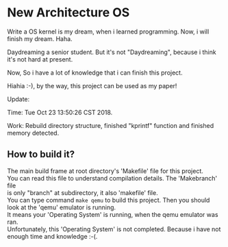 # New Architecture OS
Write a OS kernel is my dream, when i learned programming. Now, i will finish my dream. Haha.

Daydreaming a senior student. But it's not "Daydreaming", because i think it's not hard at present.

Now, So i have a lot of knowledge that i can finish this project. 

Hiahia :-), by the way, this project can be used as my paper!

Update: 

Time: Tue Oct 23 13:50:26 CST 2018. 

Work: Rebuild directory structure, finished "kprintf" function and finished memory detected.

## How to build it?
The main build frame at root directory's 'Makefile' file for this project.</br>
You can read this file to understand compilation details. The 'Makebranch' file</br>
is only "branch" at subdirectory, it also 'makefile' file.</br>
You can type command `make qemu` to build this project. Then you should look at the 'qemu' emulator is running.</br>
It means your 'Operating System' is running, when the qemu emulator was ran.</br>
Unfortunately, this 'Operating System' is not completed. Because i have not enough time and knowledge :-(.</br>
